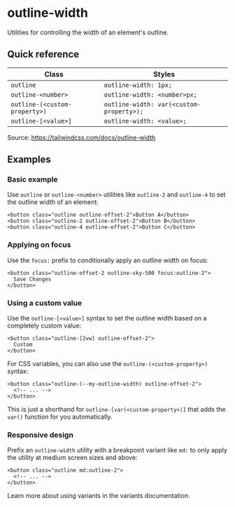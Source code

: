 # outline-width

Utilities for controlling the width of an element's outline.

## Quick reference

| Class                | Styles                               |
|----------------------|--------------------------------------|
| `outline`            | `outline-width: 1px;`                |
| `outline-<number>`   | `outline-width: <number>px;`         |
| `outline-(<custom-property>)` | `outline-width: var(<custom-property>);` |
| `outline-[<value>]`  | `outline-width: <value>;`            |

Source: https://tailwindcss.com/docs/outline-width

## Examples

### Basic example

Use `outline` or `outline-<number>` utilities like `outline-2` and `outline-4` to set the outline width of an element:

```
<button class="outline outline-offset-2">Button A</button>
<button class="outline-2 outline-offset-2">Button B</button>
<button class="outline-4 outline-offset-2">Button C</button>
```

### Applying on focus

Use the `focus:` prefix to conditionally apply an outline width on focus:

```
<button class="outline-offset-2 outline-sky-500 focus:outline-2">
  Save Changes
</button>
```

### Using a custom value

Use the `outline-[<value>]` syntax to set the outline width based on a completely custom value:

```
<button class="outline-[2vw] outline-offset-2">
  Custom
</button>
```

For CSS variables, you can also use the `outline-(<custom-property>)` syntax:

```
<button class="outline-(--my-outline-width) outline-offset-2">
  <!-- ... -->
</button>
```

This is just a shorthand for `outline-[var(<custom-property>)]` that adds the `var()` function for you automatically.

### Responsive design

Prefix an `outline-width` utility with a breakpoint variant like `md:` to only apply the utility at medium screen sizes and above:

```
<button class="outline md:outline-2">
  <!-- ... -->
</button>
```

Learn more about using variants in the variants documentation.

